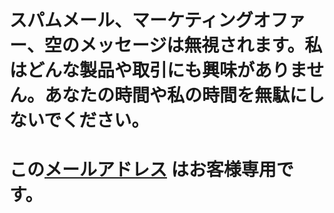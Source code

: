 # スパムメール、マーケティングオファー、空のメッセージは無視されます。私はどんな製品や取引にも興味がありません。あなたの時間や私の時間を無駄にしないでください。
# この[メールアドレス](mailto:cuscuta-comenzado.0p@icloud.com) はお客様専用です。
